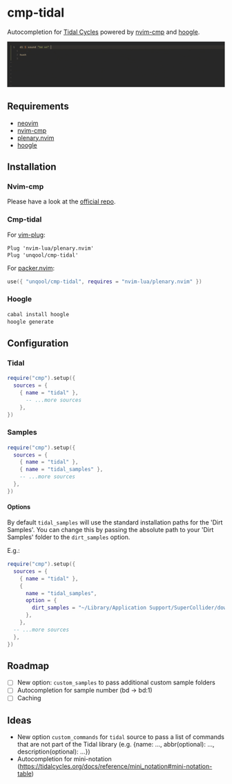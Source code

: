 # cmp-tidal

Autocompletion for [Tidal Cycles](https://tidalcycles.org/) powered by [nvim-cmp](https://github.com/hrsh7th/nvim-cmp) and [hoogle](http://hackage.haskell.org/cgi-bin/hackage-scripts/package/hoogle).

![Showcase](showcase.gif)

## Requirements

- [neovim](https://github.com/neovim/neovim)
- [nvim-cmp](https://github.com/hrsh7th/nvim-cmp)
- [plenary.nvim](https://github.com/nvim-lua/plenary.nvim)
- [hoogle](http://hackage.haskell.org/cgi-bin/hackage-scripts/package/hoogle)

## Installation

### Nvim-cmp

Please have a look at the [official repo](https://github.com/hrsh7th/nvim-cmp).

### Cmp-tidal

For [vim-plug](https://github.com/junegunn/vim-plug):

```vim
Plug 'nvim-lua/plenary.nvim'
Plug 'unqool/cmp-tidal'
```

For [packer.nvim](https://github.com/wbthomason/packer.nvim):

```lua
use({ "unqool/cmp-tidal", requires = "nvim-lua/plenary.nvim" })
```

### Hoogle

```sh
cabal install hoogle
hoogle generate
```

## Configuration

### Tidal

```lua
require("cmp").setup({
  sources = {
    { name = "tidal" },
      -- ...more sources
    },
})
```

### Samples

```lua
require("cmp").setup({
  sources = {
    { name = "tidal" },
    { name = "tidal_samples" },
    -- ...more sources
  },
})

```

#### Options

By default `tidal_samples` will use the standard installation paths for the 'Dirt Samples'.
You can change this by passing the absolute path to your 'Dirt Samples' folder to the `dirt_samples` option.

E.g.:

```lua
require("cmp").setup({
  sources = {
    { name = "tidal" },
    {
      name = "tidal_samples",
      option = {
        dirt_samples = "~/Library/Application Support/SuperCollider/downloaded-quarks/Dirt-Samples",
      },
    },
  -- ...more sources
  },
})
```

## Roadmap

- [ ] New option: `custom_samples` to pass additional custom sample folders
- [ ] Autocompletion for sample number (bd -> bd:1)
- [ ] Caching

## Ideas

- New option `custom_commands` for `tidal` source to pass a list of commands that are not part of the Tidal library (e.g. {name: ..., abbr(optional): ..., description(optional): ...})
- Autocompletion for mini-notation (https://tidalcycles.org/docs/reference/mini_notation#mini-notation-table)
